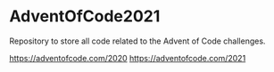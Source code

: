 # AdventOfCode2021
Repository to store all code related to the Advent of Code challenges.

https://adventofcode.com/2020
https://adventofcode.com/2021